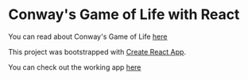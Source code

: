 # Conway's Game of Life with React

You can read about Conway's Game of Life [here](https://wikipedia.org/wiki/Conway%27s_Game_of_Life)

This project was bootstrapped with [Create React App](https://github.com/facebookincubator/create-react-app).

You can check out the working app [here](https://kaustubhd.github.io/Game-of-Life/)
